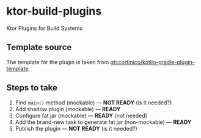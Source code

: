 # ktor-build-plugins

Ktor Plugins for Build Systems

## Template source

The template for the plugin is taken
from [gh:cortinico/kotlin-gradle-plugin-template](https://github.com/cortinico/kotlin-gradle-plugin-template).

## Steps to take

1. Find `main()` method (mockable) — **NOT READY** (is it needed?)
2. Add shadow plugin (mockable) — **READY**
3. Configure fat jar (mockable) — **READY** (not needed)
4. Add the brand-new task to generate fat jar (non-mockable) — **READY**
5. Publish the plugin — **NOT READY** (is it needed?)